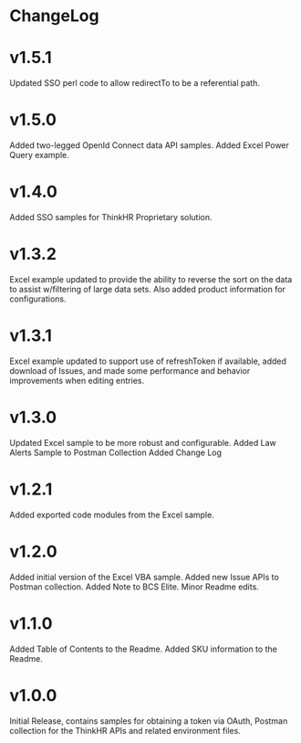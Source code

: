 # ChangeLog

# v1.5.1

Updated SSO perl code to allow redirectTo to be a referential path.

# v1.5.0

Added two-legged OpenId Connect data API samples.
Added Excel Power Query example.

# v1.4.0

Added SSO samples for ThinkHR Proprietary solution.

# v1.3.2

Excel example updated to provide the ability to reverse the sort on the data to assist w/filtering of large data sets.  Also added product information for configurations.

# v1.3.1

Excel example updated to support use of refreshToken if available, added download of Issues, and made some performance and behavior improvements when editing entries.

# v1.3.0

Updated Excel sample to be more robust and configurable.
Added Law Alerts Sample to Postman Collection
Added Change Log

# v1.2.1

Added exported code modules from the Excel sample.

# v1.2.0

Added initial version of the Excel VBA sample.
Added new Issue APIs to Postman collection.
Added Note to BCS Elite.
Minor Readme edits.

# v1.1.0

Added Table of Contents to the Readme.
Added SKU information to the Readme.

# v1.0.0

Initial Release, contains samples for obtaining a token via OAuth, Postman collection for the ThinkHR APIs and related
environment files.
